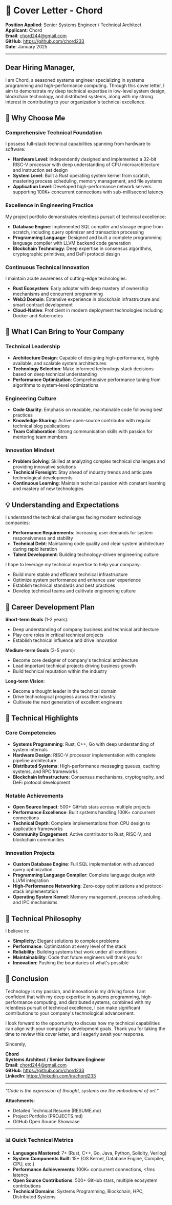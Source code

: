 # 📝 Cover Letter - Chord

**Position Applied**: Senior Systems Engineer / Technical Architect  
**Applicant**: Chord  
**Email**: chord244@gmail.com  
**GitHub**: https://github.com/chord233  
**Date**: January 2025

---

## Dear Hiring Manager,

I am Chord, a seasoned systems engineer specializing in systems programming and high-performance computing. Through this cover letter, I aim to demonstrate my deep technical expertise in low-level system design, blockchain technology, and distributed systems, along with my strong interest in contributing to your organization's technical excellence.

## 🎯 Why Choose Me

### Comprehensive Technical Foundation
I possess full-stack technical capabilities spanning from hardware to software:
- **Hardware Level**: Independently designed and implemented a 32-bit RISC-V processor with deep understanding of CPU microarchitecture and instruction set design
- **System Level**: Built a Rust operating system kernel from scratch, mastering process scheduling, memory management, and file systems
- **Application Level**: Developed high-performance network servers supporting 100K+ concurrent connections with sub-millisecond latency

### Excellence in Engineering Practice
My project portfolio demonstrates relentless pursuit of technical excellence:
- **Database Engine**: Implemented SQL compiler and storage engine from scratch, including query optimizer and transaction processing
- **Programming Language**: Designed and built a complete programming language compiler with LLVM backend code generation
- **Blockchain Technology**: Deep expertise in consensus algorithms, cryptographic primitives, and DeFi protocol design

### Continuous Technical Innovation
I maintain acute awareness of cutting-edge technologies:
- **Rust Ecosystem**: Early adopter with deep mastery of ownership mechanisms and concurrent programming
- **Web3 Domain**: Extensive experience in blockchain infrastructure and smart contract development
- **Cloud-Native**: Proficient in modern deployment technologies including Docker and Kubernetes

## 🚀 What I Can Bring to Your Company

### Technical Leadership
- **Architecture Design**: Capable of designing high-performance, highly available, and scalable system architectures
- **Technology Selection**: Make informed technology stack decisions based on deep technical understanding
- **Performance Optimization**: Comprehensive performance tuning from algorithms to system-level optimizations

### Engineering Culture
- **Code Quality**: Emphasis on readable, maintainable code following best practices
- **Knowledge Sharing**: Active open-source contributor with regular technical blog publications
- **Team Collaboration**: Strong communication skills with passion for mentoring team members

### Innovation Mindset
- **Problem Solving**: Skilled at analyzing complex technical challenges and providing innovative solutions
- **Technical Foresight**: Stay ahead of industry trends and anticipate technological developments
- **Continuous Learning**: Maintain technical passion with constant learning and mastery of new technologies

## 💡 Understanding and Expectations

I understand the technical challenges facing modern technology companies:
- **Performance Requirements**: Increasing user demands for system responsiveness and stability
- **Technical Debt**: Maintaining code quality and clear system architecture during rapid iteration
- **Talent Development**: Building technology-driven engineering culture

I hope to leverage my technical expertise to help your company:
- Build more stable and efficient technical infrastructure
- Optimize system performance and enhance user experience
- Establish technical standards and best practices
- Develop technical teams and cultivate engineering culture

## 🎯 Career Development Plan

**Short-term Goals** (1-2 years):
- Deep understanding of company business and technical architecture
- Play core roles in critical technical projects
- Establish technical influence and drive innovation

**Medium-term Goals** (3-5 years):
- Become core designer of company's technical architecture
- Lead important technical projects driving business growth
- Build technical reputation within the industry

**Long-term Vision**:
- Become a thought leader in the technical domain
- Drive technological progress across the industry
- Cultivate the next generation of excellent engineers

## 🌟 Technical Highlights

### Core Competencies
- **Systems Programming**: Rust, C++, Go with deep understanding of system internals
- **Hardware Design**: RISC-V processor implementation with complete pipeline architecture
- **Distributed Systems**: High-performance messaging queues, caching systems, and RPC frameworks
- **Blockchain Infrastructure**: Consensus mechanisms, cryptography, and DeFi protocol development

### Notable Achievements
- **Open Source Impact**: 500+ GitHub stars across multiple projects
- **Performance Excellence**: Built systems handling 100K+ concurrent connections
- **Technical Depth**: Complete implementations from CPU design to application frameworks
- **Community Engagement**: Active contributor to Rust, RISC-V, and blockchain communities

### Innovation Projects
- **Custom Database Engine**: Full SQL implementation with advanced query optimization
- **Programming Language Compiler**: Complete language design with LLVM integration
- **High-Performance Networking**: Zero-copy optimizations and protocol stack implementation
- **Operating System Kernel**: Memory management, process scheduling, and IPC mechanisms

## 🔧 Technical Philosophy

I believe in:
- **Simplicity**: Elegant solutions to complex problems
- **Performance**: Optimization at every level of the stack
- **Reliability**: Building systems that work under all conditions
- **Maintainability**: Code that future engineers will thank you for
- **Innovation**: Pushing the boundaries of what's possible

## 🌟 Conclusion

Technology is my passion, and innovation is my driving force. I am confident that with my deep expertise in systems programming, high-performance computing, and distributed systems, combined with my relentless pursuit of technical excellence, I can make significant contributions to your company's technological advancement.

I look forward to the opportunity to discuss how my technical capabilities can align with your company's development goals. Thank you for taking the time to review this cover letter, and I eagerly await your response.

Sincerely,

**Chord**  
**Systems Architect / Senior Software Engineer**  
**Email**: chord244@gmail.com  
**GitHub**: https://github.com/chord233  
**LinkedIn**: https://linkedin.com/in/chord233

---

*"Code is the expression of thought, systems are the embodiment of art."*

**Attachments**: 
- Detailed Technical Resume (RESUME.md)
- Project Portfolio (PROJECTS.md)
- GitHub Open Source Showcase

---

### 📊 Quick Technical Metrics
- **Languages Mastered**: 7+ (Rust, C++, Go, Java, Python, Solidity, Verilog)
- **System Components Built**: 15+ (OS Kernel, Database Engine, Compiler, CPU, etc.)
- **Performance Achievements**: 100K+ concurrent connections, <1ms latency
- **Open Source Contributions**: 500+ GitHub stars, multiple ecosystem contributions
- **Technical Domains**: Systems Programming, Blockchain, HPC, Distributed Systems